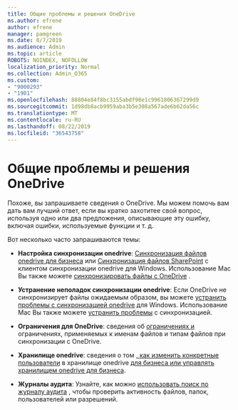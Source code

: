 ```yaml
---
title: Общие проблемы и решения OneDrive
ms.author: efrene
author: efrene
manager: pamgreen
ms.date: 8/7/2019
ms.audience: Admin
ms.topic: article
ROBOTS: NOINDEX, NOFOLLOW
localization_priority: Normal
ms.collection: Admin_O365
ms.custom:
- "9000293"
- "1901"
ms.openlocfilehash: 88804e84f8bc3155abdf90e1c9961806367299d9
ms.sourcegitcommit: 1d98db8acb9959aba3b5e308a567ade6b62da56c
ms.translationtype: MT
ms.contentlocale: ru-RU
ms.lasthandoff: 08/22/2019
ms.locfileid: "36543758"
---
```

# <a name="onedrive-common-issues-and-resolutions"></a>Общие проблемы и решения OneDrive

Похоже, вы запрашиваете сведения о OneDrive. Мы можем помочь вам дать вам лучший ответ, если вы кратко захотитее свой вопрос, используя одно или два предложения, описывающие эту ошибку, включая ошибки, используемые функции и т. д.  

Вот несколько часто запрашиваются темы:

- **Настройка синхронизации onedrive**: [Синхронизация файлов onedrive для бизнеса](https://go.microsoft.com/fwlink/?linkid=533375) или [Синхронизация файлов SharePoint](https://go.microsoft.com/fwlink/?linkid=871666) с клиентом синхронизации onedrive для Windows.  Использование Mac Вы также можете [синхронизировать файлы с OneDrive](https://support.office.com/article/Sync-files-with-the-OneDrive-sync-client-on-Mac-OS-X-d11b9f29-00bb-4172-be39-997da46f913f) .

- **Устранение неполадок синхронизации onedrive**: Если OneDrive не синхронизирует файлы ожидаемым образом, вы можете [устранить проблемы с синхронизацией onedrive](https://go.microsoft.com/fwlink/?linkid=866431) для Windows. Использование Mac Вы также можете [устранить проблемы](https://support.office.com/article/fix-onedrive-sync-problems-on-a-mac-af3012d7-13ec-4ac9-bbb1-ebcd2a0cd756?ui=en-US&rs=en-US&ad=US) с синхронизацией.
- **Ограничения для OneDrive**: сведения об [ограничениях и](https://support.office.com/article/Invalid-file-names-and-file-types-in-OneDrive-OneDrive-for-Business-and-SharePoint-64883a5d-228e-48f5-b3d2-eb39e07630fa) ограничениях, применяемых к именам файлов и типам файлов при синхронизации с OneDrive.
- **Хранилище onedrive**: сведения о том [, как изменить конкретные пользователи](https://docs.microsoft.com/onedrive/change-user-storage) в хранилище onedrive [для бизнеса или управлять хранилищем onedrive для бизнеса](https://support.office.com/article/Manage-your-OneDrive-for-Business-storage-31519161-059C-4764-B6F8-F5CD29F7FE68).
- **Журналы аудита**: Узнайте, как можно [использовать поиск по журналу аудита](https://docs.microsoft.com/office365/securitycompliance/search-the-audit-log-in-security-and-compliance#search-the-audit-log) , чтобы проверить активность файлов, папок, пользователей или разрешений. 

